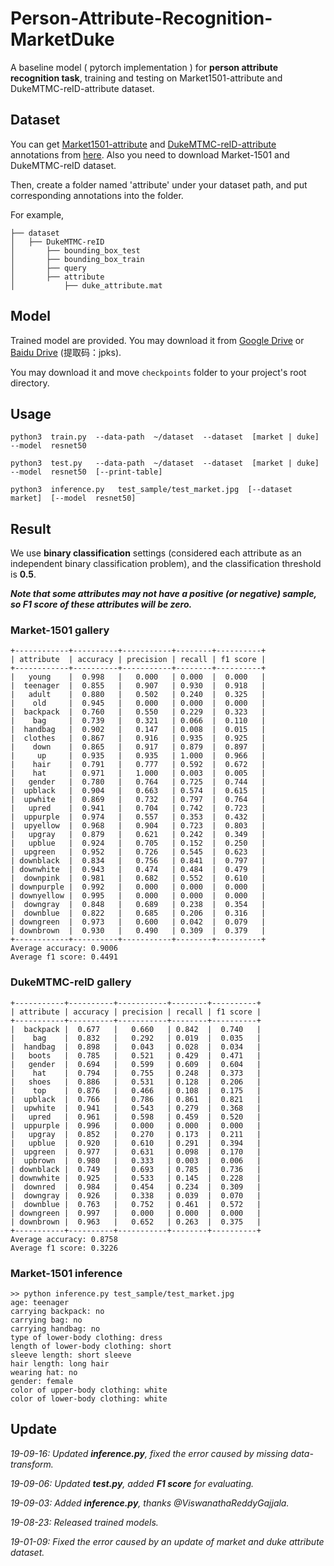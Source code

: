 # Person-Attribute-Recognition-MarketDuke
A baseline model ( pytorch implementation ) for **person attribute recognition task**, training and testing on Market1501-attribute and DukeMTMC-reID-attribute dataset.


## Dataset
You can get [Market1501-attribute](https://github.com/vana77/Market-1501_Attribute) and [DukeMTMC-reID-attribute](https://github.com/vana77/DukeMTMC-attribute) annotations from [here](https://github.com/vana77). Also you need to download Market-1501 and DukeMTMC-reID dataset.

Then, create a folder named 'attribute' under your dataset path, and put corresponding annotations into the folder.

For example,<br>
```
├── dataset
│   ├── DukeMTMC-reID
│       ├── bounding_box_test
│       ├── bounding_box_train
│       ├── query
│       ├── attribute
│           ├── duke_attribute.mat  
```

## Model
Trained model are provided. You may download it from [Google Drive](https://drive.google.com/drive/folders/1JTdjuEbxSLypnfUzVuuxLj1uSKAacfd0?usp=sharing) or [Baidu Drive](https://pan.baidu.com/s/1bByCxZp9bSs8YYZPbuK21A) (提取码：jpks).

You may download it and move `checkpoints` folder to your project's root directory.


## Usage
```
python3  train.py  --data-path  ~/dataset  --dataset  [market | duke]  --model  resnet50

python3  test.py   --data-path  ~/dataset  --dataset  [market | duke]  --model  resnet50  [--print-table]

python3  inference.py   test_sample/test_market.jpg  [--dataset  market]  [--model  resnet50]

```

## Result

We use **binary classification** settings (considered each attribute as an independent binary classification problem), and the classification threshold is **0.5**.

***Note that some attributes may not have a positive (or negative) sample, so F1 score of these attributes will be zero.***

### Market-1501 gallery
```
+------------+----------+-----------+--------+----------+
| attribute  | accuracy | precision | recall | f1 score |
+------------+----------+-----------+--------+----------+
|   young    |  0.998   |   0.000   | 0.000  |  0.000   |
|  teenager  |  0.855   |   0.907   | 0.930  |  0.918   |
|   adult    |  0.880   |   0.502   | 0.240  |  0.325   |
|    old     |  0.945   |   0.000   | 0.000  |  0.000   |
|  backpack  |  0.760   |   0.550   | 0.229  |  0.323   |
|    bag     |  0.739   |   0.321   | 0.066  |  0.110   |
|  handbag   |  0.902   |   0.147   | 0.008  |  0.015   |
|  clothes   |  0.867   |   0.916   | 0.935  |  0.925   |
|    down    |  0.865   |   0.917   | 0.879  |  0.897   |
|     up     |  0.935   |   0.935   | 1.000  |  0.966   |
|    hair    |  0.791   |   0.777   | 0.592  |  0.672   |
|    hat     |  0.971   |   1.000   | 0.003  |  0.005   |
|   gender   |  0.780   |   0.764   | 0.725  |  0.744   |
|  upblack   |  0.904   |   0.663   | 0.574  |  0.615   |
|  upwhite   |  0.869   |   0.732   | 0.797  |  0.764   |
|   upred    |  0.941   |   0.704   | 0.742  |  0.723   |
|  uppurple  |  0.974   |   0.557   | 0.353  |  0.432   |
|  upyellow  |  0.968   |   0.904   | 0.723  |  0.803   |
|   upgray   |  0.879   |   0.621   | 0.242  |  0.349   |
|   upblue   |  0.924   |   0.705   | 0.152  |  0.250   |
|  upgreen   |  0.952   |   0.726   | 0.545  |  0.623   |
| downblack  |  0.834   |   0.756   | 0.841  |  0.797   |
| downwhite  |  0.943   |   0.474   | 0.484  |  0.479   |
|  downpink  |  0.981   |   0.682   | 0.552  |  0.610   |
| downpurple |  0.992   |   0.000   | 0.000  |  0.000   |
| downyellow |  0.995   |   0.000   | 0.000  |  0.000   |
|  downgray  |  0.848   |   0.689   | 0.238  |  0.354   |
|  downblue  |  0.822   |   0.685   | 0.206  |  0.316   |
| downgreen  |  0.973   |   0.600   | 0.042  |  0.079   |
| downbrown  |  0.930   |   0.490   | 0.309  |  0.379   |
+------------+----------+-----------+--------+----------+
Average accuracy: 0.9006
Average f1 score: 0.4491
```

### DukeMTMC-reID gallery
```
+-----------+----------+-----------+--------+----------+
| attribute | accuracy | precision | recall | f1 score |
+-----------+----------+-----------+--------+----------+
|  backpack |  0.677   |   0.660   | 0.842  |  0.740   |
|    bag    |  0.832   |   0.292   | 0.019  |  0.035   |
|  handbag  |  0.898   |   0.043   | 0.028  |  0.034   |
|   boots   |  0.785   |   0.521   | 0.429  |  0.471   |
|   gender  |  0.694   |   0.599   | 0.609  |  0.604   |
|    hat    |  0.794   |   0.755   | 0.248  |  0.373   |
|   shoes   |  0.886   |   0.531   | 0.128  |  0.206   |
|    top    |  0.876   |   0.466   | 0.108  |  0.175   |
|  upblack  |  0.766   |   0.786   | 0.861  |  0.821   |
|  upwhite  |  0.941   |   0.543   | 0.279  |  0.368   |
|   upred   |  0.961   |   0.598   | 0.459  |  0.520   |
|  uppurple |  0.996   |   0.000   | 0.000  |  0.000   |
|   upgray  |  0.852   |   0.270   | 0.173  |  0.211   |
|   upblue  |  0.920   |   0.610   | 0.291  |  0.394   |
|  upgreen  |  0.977   |   0.631   | 0.098  |  0.170   |
|  upbrown  |  0.980   |   0.333   | 0.003  |  0.006   |
| downblack |  0.749   |   0.693   | 0.785  |  0.736   |
| downwhite |  0.925   |   0.533   | 0.145  |  0.228   |
|  downred  |  0.984   |   0.454   | 0.234  |  0.309   |
|  downgray |  0.926   |   0.338   | 0.039  |  0.070   |
|  downblue |  0.763   |   0.752   | 0.461  |  0.572   |
| downgreen |  0.997   |   0.000   | 0.000  |  0.000   |
| downbrown |  0.963   |   0.652   | 0.263  |  0.375   |
+-----------+----------+-----------+--------+----------+
Average accuracy: 0.8758
Average f1 score: 0.3226
```

### Market-1501 inference
```
>> python inference.py test_sample/test_market.jpg
age: teenager
carrying backpack: no
carrying bag: no
carrying handbag: no
type of lower-body clothing: dress
length of lower-body clothing: short
sleeve length: short sleeve
hair length: long hair
wearing hat: no
gender: female
color of upper-body clothing: white
color of lower-body clothing: white
```

## Update
*19-09-16: Updated **inference.py**, fixed the error caused by missing data-transform.*

*19-09-06: Updated **test.py**, added **F1 score** for evaluating.*

*19-09-03: Added **inference.py**, thanks @ViswanathaReddyGajjala.*

*19-08-23: Released trained models.*

*19-01-09: Fixed the error caused by an update of market and duke attribute dataset.*
